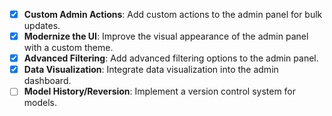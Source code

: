 - [x] **Custom Admin Actions**: Add custom actions to the admin panel for bulk updates.
- [x] **Modernize the UI**: Improve the visual appearance of the admin panel with a custom theme.
- [x] **Advanced Filtering**: Add advanced filtering options to the admin panel.
- [x] **Data Visualization**: Integrate data visualization into the admin dashboard.
- [ ] **Model History/Reversion**: Implement a version control system for models.